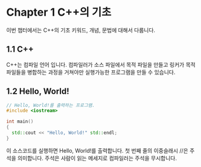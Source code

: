 # Chapter 1 C++의 기초


이번 챕터에서는 C++의 기초 키워드, 개념, 문법에 대해서 다룹니다.

## 1.1 C++
C++는 컴파일 언어 입니다. 컴파일러가 소스 파일에서 목적 파일을 만들고 링커가 목적 파일들을 병합하는 과정을 거쳐야만 실행가능한 프로그램을 만들 수 있습니다.

## 1.2 Hello, World!
```cpp
// Hello, World!를 출력하는 프로그램.
#include <iostream>

int main()
{
  std::cout << "Hello, World!" std::endl;
}
```
이 소스코드를 실행하면 Hello, World!를 출력합니다.
첫 번째 줄의 이중슬래시 //은 주석을 의미합니다. 주석은 사람이 읽는 메세지로 컴파일러는 주석을 무시합니다.
